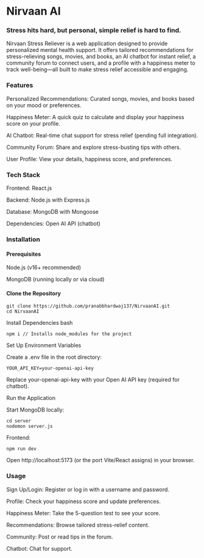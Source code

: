 # Nirvaan AI
### Stress hits hard, but personal, simple relief is hard to find.

Nirvaan Stress Reliever is a web application designed to provide personalized mental health support. It offers tailored recommendations for stress-relieving songs, movies, and books, an AI chatbot for instant relief, a community forum to connect users, and a profile with a happiness meter to track well-being—all built to make stress relief accessible and engaging.

### Features
Personalized Recommendations: Curated songs, movies, and books based on your mood or preferences.

Happiness Meter: A quick quiz to calculate and display your happiness score on your profile.

AI Chatbot: Real-time chat support for stress relief (pending full integration).

Community Forum: Share and explore stress-busting tips with others.

User Profile: View your details, happiness score, and preferences.

### Tech Stack
Frontend: React.js

Backend: Node.js with Express.js

Database: MongoDB with Mongoose

Dependencies: Open AI API (chatbot)


### Installation

#### Prerequisites
Node.js (v16+ recommended)

MongoDB (running locally or via cloud)

#### Clone the Repository
```
git clone https://github.com/pranabbhardwaj137/NirvaanAI.git
cd NirvaanAI
```

Install Dependencies
bash
```
npm i // Installs node_modules for the project
```

Set Up Environment Variables

Create a .env file in the root directory:
```
YOUR_API_KEY=your-openai-api-key
```

Replace your-openai-api-key with your Open AI API key (required for chatbot).


Run the Application

Start MongoDB locally:
```
cd server
nodemon server.js
```

Frontend:

```
npm run dev
```

Open http://localhost:5173 (or the port Vite/React assigns) in your browser.


### Usage
Sign Up/Login: Register or log in with a username and password.

Profile: Check your happiness score and update preferences.

Happiness Meter: Take the 5-question test to see your score.

Recommendations: Browse tailored stress-relief content.

Community: Post or read tips in the forum.

Chatbot: Chat for support.
